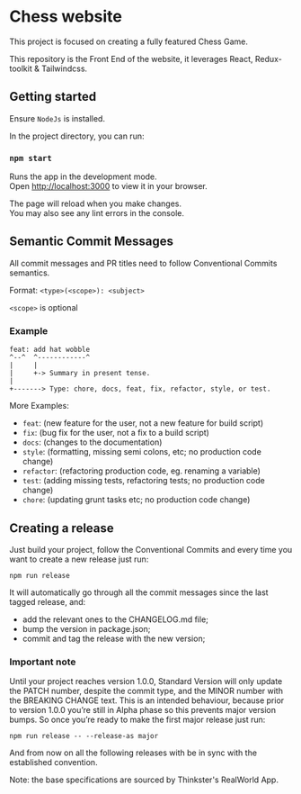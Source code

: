 # Chess website

This project is focused on creating a fully featured Chess Game.

This repository is the Front End of the website, it leverages React, Redux-toolkit & Tailwindcss.


## Getting started

Ensure `NodeJs` is installed.

In the project directory, you can run:

### `npm start`

Runs the app in the development mode.\
Open [http://localhost:3000](http://localhost:3000) to view it in your browser.

The page will reload when you make changes.\
You may also see any lint errors in the console.

## Semantic Commit Messages

All commit messages and PR titles need to follow Conventional Commits semantics.

Format: `<type>(<scope>): <subject>`

`<scope>` is optional

### Example

```
feat: add hat wobble
^--^  ^------------^
|     |
|     +-> Summary in present tense.
|
+-------> Type: chore, docs, feat, fix, refactor, style, or test.
```

More Examples:

- `feat`: (new feature for the user, not a new feature for build script)
- `fix`: (bug fix for the user, not a fix to a build script)
- `docs`: (changes to the documentation)
- `style`: (formatting, missing semi colons, etc; no production code change)
- `refactor`: (refactoring production code, eg. renaming a variable)
- `test`: (adding missing tests, refactoring tests; no production code change)
- `chore`: (updating grunt tasks etc; no production code change)

## Creating a release

Just build your project, follow the Conventional Commits and every time you want to create a new release just run:

`npm run release`

It will automatically go through all the commit messages since the last tagged release, and:

- add the relevant ones to the CHANGELOG.md file;
- bump the version in package.json;
- commit and tag the release with the new version;

### Important note

Until your project reaches version 1.0.0, Standard Version will only update the PATCH number, despite the commit type, and the MINOR number with the BREAKING CHANGE text. This is an intended behaviour, because prior to version 1.0.0 you’re still in Alpha phase so this prevents major version bumps. So once you’re ready to make the first major release just run:

`npm run release -- --release-as major`

And from now on all the following releases with be in sync with the established convention.

Note: the base specifications are sourced by Thinkster's RealWorld App.
